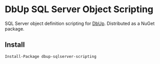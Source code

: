# DbUp SQL Server Object Scripting
SQL Server object definition scripting for [DbUp](http://dbup.github.io/).  Distributed as a NuGet package.

## Install
    Install-Package dbup-sqlserver-scripting


